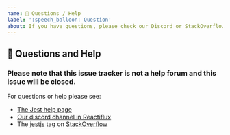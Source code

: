 ```yaml
---
name: 💬 Questions / Help
label: ':speech_balloon: Question'
about: If you have questions, please check our Discord or StackOverflow
---
```


<!-- Love Jest? Please consider supporting our collective: 👉  https://opencollective.com/jest/donate -->

## 💬 Questions and Help

### Please note that this issue tracker is not a help forum and this issue will be closed.

For questions or help please see:

- [The Jest help page](https://jestjs.io/en/help.html)
- [Our discord channel in Reactiflux](https://discord.gg/Zy5BHsD)
- The [jestjs](https://stackoverflow.com/questions/tagged/jestjs) tag on [StackOverflow](https://stackoverflow.com/questions/ask)
